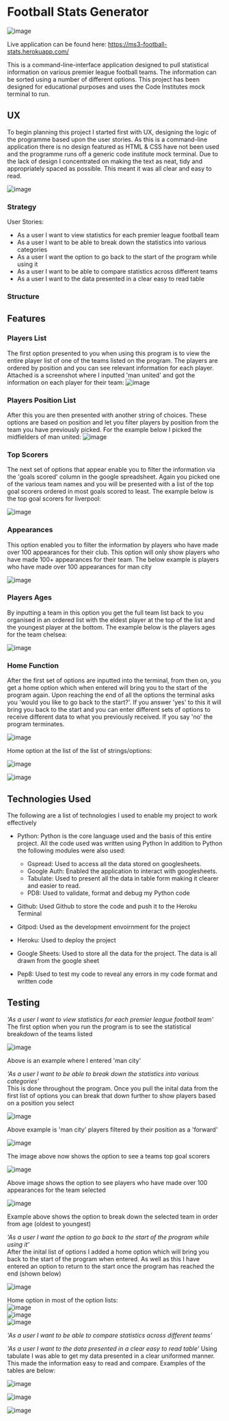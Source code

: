 # Football Stats Generator

![image](https://user-images.githubusercontent.com/82109134/136013574-1346778b-ec4a-4780-ba92-fa79e4014566.png)

Live application can be found here: https://ms3-football-stats.herokuapp.com/

This is a command-line-interface application designed to pull statistical information on various premier league football teams.
The information can be sorted using a number of different options. This project has been designed for educational purposes and uses the Code Institutes mock terminal to run.

## UX

To begin planning this project I started first with UX, designing the logic of the programme based upon the user stories. As this is a command-line application there is no design featured as HTML & CSS have not been used and the programme runs off a generic code institute mock terminal. Due to the lack of design I concentrated on making the text as neat, tidy and appropriately spaced as possible. This meant it was all clear and easy to read.

![image](https://user-images.githubusercontent.com/82109134/136013623-8c382f82-96ea-4ad5-af8c-039632b10c55.png)

### Strategy

User Stories:
- As a user I want to view statistics for each premier league football team
- As a user I want to be able to break down the statistics into various categories
- As a user I want the option to go back to the start of the program while using it
- As a user I want to be able to compare statistics across different teams
- As a user I want to the data presented in a clear easy to read table

### Structure

## Features

### Players List
The first option presented to you when using this program is to view the entire player list of one of the teams listed on the program.
The players are ordered by position and you can see relevant information for each player. Attached is a screenshot where I inputted 'man united' and got the information on each player for their team:
![image](https://user-images.githubusercontent.com/82109134/136015443-d2abafc4-1ba0-4cd1-8580-3ee35b2eea2a.png)

### Players Position List
After this you are then presented with another string of choices. These options are based on position and let you filter players by position from the team you have previously picked. For the example below I picked the midfielders of man united:
![image](https://user-images.githubusercontent.com/82109134/136016076-0c787230-2379-4137-994c-161a7a203007.png)

### Top Scorers
The next set of options that appear enable you to filter the information via the 'goals scored' column in the google spreadsheet. Again you picked one of the various team names and you will be presented with a list of the top goal scorers ordered in most goals scored to least.
The example below is the top goal scorers for liverpool:

![image](https://user-images.githubusercontent.com/82109134/136016567-c746995c-155e-4fe3-b954-6739b4869217.png)

### Appearances
This option enabled you to filter the information by players who have made over 100 appearances for their club. This option will only show players who have made 100+ appearances for their team. The below example is players who have made over 100 appearances for man city

![image](https://user-images.githubusercontent.com/82109134/136018334-d0629f1c-7006-40c5-9301-99750d8b24b0.png)


### Players Ages
By inputting a team in this option you get the full team list back to you organised in an ordered list with the eldest player at the top of the list and the youngest player at the bottom. The example below is the players ages for the team chelsea:

![image](https://user-images.githubusercontent.com/82109134/136018669-722bbac1-255b-4e1c-80fd-2efeeac536bd.png)

### Home Function
After the first set of options are inputted into the terminal, from then on, you get a home option which when entered will bring you to the start of the program again.
Upon reaching the end of all the options the terminal asks you 'would you like to go back to the start?'. If you answer 'yes' to this it will bring you back to the start and you can enter different sets of options to receive different data to what you previously received. If you say 'no' the program terminates.

![image](https://user-images.githubusercontent.com/82109134/136019119-ad3c98d0-492e-4ebd-82c5-928e0031983b.png)

Home option at the list of the list of strings/options:

![image](https://user-images.githubusercontent.com/82109134/136019271-463df243-20fa-4de4-8fff-887edd933534.png)

![image](https://user-images.githubusercontent.com/82109134/136019326-09cdd0dd-e8ce-4271-a8cb-1be6710dec85.png)

## Technologies Used

The following are a list of technologies I used to enable my project to work effectively

- Python:
  Python is the core language used and the basis of this entire project. All the code used was written using Python
  In addition to Python the following modules were also used:
    - Gspread: Used to access all the data stored on googlesheets.
    - Google Auth: Enabled the application to interact with googlesheets.
    - Tabulate: Used to present all the data in table form making it clearer and easier to read.
    - PD8: Used to validate, format and debug my Python code

- Github:
  Used Github to store the code and push it to the Heroku Terminal
  
- Gitpod:
  Used as the development envoirnment for the project
  
- Heroku:
  Used to deploy the project
  
 - Google Sheets:
   Used to store all the data for the project. The data is all drawn from the google sheet
   
- Pep8:
  Used to test my code to reveal any errors in my code format and written code
  
## Testing

*'As a user I want to view statistics for each premier league football team'*  
The first option when you run the program is to see the statistical breakdown of the teams listed

![image](https://user-images.githubusercontent.com/82109134/136047330-952b8105-5330-4522-bb5e-6cd88c05884c.png)

Above is an example where I entered 'man city'


*'As a user I want to be able to break down the statistics into various categories'*  
This is done throughout the program. Once you pull the inital data from the first list of options you can break that down further to show players based on a position you select

![image](https://user-images.githubusercontent.com/82109134/136049054-b6b4a430-361f-4728-9a09-cd998c4d1b14.png)  

Above example is 'man city' players filtered by their position as a 'forward'

![image](https://user-images.githubusercontent.com/82109134/136049429-37c333a7-6ae2-4d40-8ce6-a0e4a97e35c6.png)  

The image above now shows the option to see a teams top goal scorers

![image](https://user-images.githubusercontent.com/82109134/136050109-b37e5453-943c-45f9-8064-afd458075c96.png)  

Above image shows the option to see players who have made over 100 appearances for the team selected

![image](https://user-images.githubusercontent.com/82109134/136050248-7914f4c6-adea-45bd-aada-8b4d41f46be9.png)  

Example above shows the option to break down the selected team in order from age (oldest to youngest)


*'As a user I want the option to go back to the start of the program while using it'*  
After the inital list of options I added a home option which will bring you back to the start of the program when entered.
As well as this I have entered an option to return to the start once the program has reached the end (shown below)

![image](https://user-images.githubusercontent.com/82109134/136050700-876b6739-887d-4cd9-adae-8bb831f5ac0b.png)

Home option in most of the option lists:  
![image](https://user-images.githubusercontent.com/82109134/136050844-8c869f3f-3f4c-42d8-b527-6d684cc62365.png)   
![image](https://user-images.githubusercontent.com/82109134/136052397-d29762e2-f1ad-4531-a805-530ea65e7d2d.png)  
![image](https://user-images.githubusercontent.com/82109134/136052635-d2fe5c4f-7ec1-4de3-ac40-91eac5e2914e.png)  


*'As a user I want to be able to compare statistics across different teams'*



*'As a user I want to the data presented in a clear easy to read table'*
Using tabulate I was able to get my data presented in a clear uniformed manner.  
This made the information easy to read and compare. Examples of the tables are below:  

![image](https://user-images.githubusercontent.com/82109134/136053043-1ba93d2b-7e98-423e-a390-4736e8217fc7.png)  

![image](https://user-images.githubusercontent.com/82109134/136053206-e4023040-2c30-404f-84ad-8172561ec074.png)  

![image](https://user-images.githubusercontent.com/82109134/136053276-33b2687d-9f83-4bbd-80c6-77336a2ec0d3.png)  










